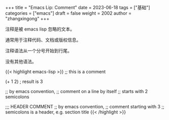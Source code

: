 +++
title = "Emacs Lip: Comment"
date = 2023-06-18
tags = ["基础"]
categories = ["emacs"]
draft = false
weight = 2002
author = "zhangxingong"
+++

注释是被 emacs lisp 忽略的文本。

通常用于注释代码、文档或版权信息。

注释语法从一个分号开始到行尾。

没有其他语法。

{{< highlight emacs-lisp >}}
;; this is a comment

(+ 1 2) ; result is 3

;; by emacs convention,
;; comment on a line by itself
;; starts with 2 semicolons

;;; HEADER COMMENT
;; by emacs convention,
;; comment starting with 3
;; semicolons is a header, e.g. section title
{{< /highlight >}}

